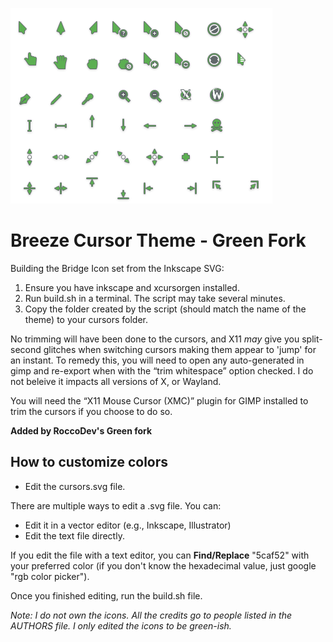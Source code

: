 ![Icons Preview](https://github.com/RoccoDev/Breeze-Cursor-Theme-Green/raw/master/IconsPreview.png "Icons Preview")

# Breeze Cursor Theme - Green Fork

Building the Bridge Icon set from the Inkscape SVG:

1. Ensure you have inkscape and xcursorgen installed.
2. Run build.sh in a terminal. The script may take several minutes.
3. Copy the folder created by the script (should match the name of the theme)
   to your cursors folder.

No trimming will have been done to the cursors, and X11 *may* give you
split-second glitches when switching cursors making them appear to 'jump'
for an instant. To remedy this, you will need to open any auto-generated in
gimp and re-export when with the “trim whitespace” option checked. I do not
beleive it impacts all versions of X, or Wayland.

You will need the “X11 Mouse Cursor (XMC)” plugin for GIMP installed to trim
the cursors if you choose to do so.


**Added by RoccoDev's Green fork**
## How to customize colors

* Edit the cursors.svg file.

There are multiple ways to edit a .svg file.
You can:

* Edit it in a vector editor (e.g., Inkscape, Illustrator)
* Edit the text file directly.

If you edit the file with a text editor, you can **Find/Replace** "5caf52" with your preferred color (if you don't know the hexadecimal value, just google "rgb color picker").

Once you finished editing, run the build.sh file.



*Note: I do not own the icons. All the credits go to people listed in the AUTHORS file. I only edited the icons to be green-ish.*

